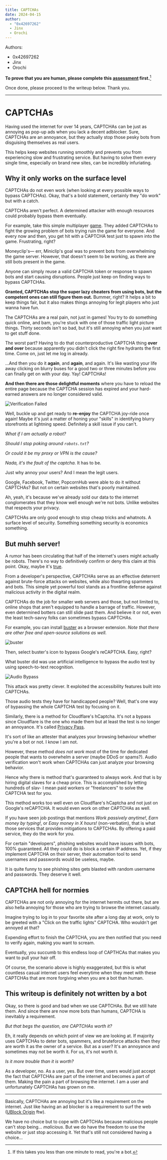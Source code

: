 ```yaml
---
title: CAPTCHAs
date: 2024-04-15
author:
  - "0x42697262"
  - Jinx
  - Orochi
---
```


Authors:

- 0x42697262
- Jinx
- Orochi

**To prove that you are human, please complete this [assessment](https://www.youtube.com/watch?v=dQw4w9WgXcQ) first.**[^1]

Once done, please proceed to the writeup below. 
Thank you.

---

# CAPTCHAs

Having used the internet for over 14 years, CAPTCHAs can be just as annoying as pop-up ads when you lack a decent adblocker.
Sure, CAPTCHAs are an annoyance, but they actually stop those pesky bots from disguising themselves as real users.

This helps keep websites running smoothly and prevents you from experiencing slow and frustrating service.
But having to solve them every single time, especially on brand new sites, can be incredibly infuriating.

## Why it only works on the surface level

CAPTCHAs do not even work (when looking at every possible ways to bypass CAPTCHAs).
Okay, that's a bold statement, certainly they "do work" but with a catch.

CAPTCHAs aren't perfect.
A determined attacker with enough resources could probably bypass them eventually.

For example, take this simple multiplayer [game](https://agar.io).
They added CAPTCHAs to fight the growing problem of bots trying ruin the game for everyone. And every now and then, you get hit with a CAPTCHA test just to spawn into the game.
Frustrating, right?

Moneyclip's— err, Miniclip's goal was to prevent bots from overwhelming the game server.
However, that doesn't seem to be working, as there are still bots present in the game.

Anyone can simply reuse a valid CAPTCHA token or response to spawn bots and start causing disruptions.
People just keep on finding ways to bypass CAPTCHAs.

**Granted, CAPTCHAs stop the super lazy cheaters from using bots, but the competent ones can still figure them out.**
Bummer, right?
It helps a bit to keep things fair, but it also makes things annoying for legit players who just wanna have fun.

The CAPTCHAs are a real pain, not just in games!
You try to do something quick online, and bam, you're stuck with one of those traffic light picture things.
Thirty seconds isn't so bad, but it's still annoying when you just want to get stuff done.

The worst part?
Having to do that counterproductive CAPTCHA thing **over and over** because apparently you didn't click the right fire hydrants the first time.
Come on, just let me log in already.

...And then you do it **again**, and **again**, and again.
It's like wasting your life away clicking on blurry buses for a good two or three minutes before you can finally get on with your day.
Yay! CAPTCHAs!

**And then there are those delightful moments** where you have to reload the entire page because the CAPTCHA session has expired and your hard-earned answers are no longer considered valid.

![Verification Failed](./expired.png)

Well, buckle up and get ready to **re-enjoy** the CAPTCHA joy-ride once again!
Maybe it's just a matter of honing your "skills" in identifying blurry storefronts at lightning speed.
Definitely a skill issue if you can't.

*What if I am actually a robot?*

*Should I stop poking around `robots.txt`?*

*Or could it be my proxy or VPN is the cause?*

*Nada, it's the fault of the captcha.*
It has to be.

Just why annoy your users?
And I mean the legit users.

Google, Facebook, Twitter, PopcornHub were able to do it without CAPTCHAs?
But not on certain websites that's poorly maintained.

Ah, yeah, it's because we've already sold our data to the internet conglomerates that they know well enough we're not bots.
Unlike websites that respects your privacy.

CAPTCHAs are only good enough to stop cheap tricks and whatnots.
A surface level of security.
Something something security is economics something.

## But muhh server!

A rumor has been circulating that half of the internet's users might actually be robots.
There's no way to definitively confirm or deny this claim at this point.
Okay, maybe it's [true](https://www.imperva.com/resources/resource-library/reports/2023-imperva-bad-bot-report/).

From a developer's perspective, CAPTCHAs serve as an effective deterrent against brute-force attacks on websites, while also thwarting spammers and bots.
This simple yet powerful tool stands as a frontline defense against malicious activity in the digital realm.

CAPTCHAs do the job for smaller web servers and those, but not limited to, online shops that aren't equipped to handle a barrage of traffic.
However, even determined botters can still slide past them.
And believe it or not, even the least tech-savvy folks can sometimes bypass CAPTCHAs.

For example, you can install [buster](https://github.com/dessant/buster) as a browser extension.
*Note that there are other free and open-source solutions as well.*

![buster](./buster1.png)

Then, select buster's icon to bypass Google's reCAPTCHA.
Easy, right?

What buster did was use artificial intelligence to bypass the audio test by using speech-to-text recognition.

![Audio Bypass](./audio.png)

This attack was pretty clever.
It exploited the accessibility features built into CAPTCHAs.

Those audio tests they have for handicapped people?
Well, that's one way of bypassing the whole CAPTCHA test by focusing on it.

Similarly, there is a method for Cloudflare's hCaptcha.
It's not a bypass since Cloudflare is the one who made them but at least the test is no longer an annoyance.
It's called [Privacy Pass](https://blog.cloudflare.com/privacy-pass-standard).

It's sort of like an attester that analyzes your browsing behaviour whether you're a bot or not.
I know I am not.

However, these method *does not work* most of the time for dedicated people that wants to overwhelm a server (maybe DDoS or spams?).
Audio verification won't work when CAPTCHAs can just analyze your browsing behavior.

Hence why there is method that's guaranteed to always work.
And that is by hiring digital slaves for a cheap price.
This is accomplished by letting hundreds of slav- I mean paid workers or "freelancers" to solve the CAPTCHA test for you.

This method works too well even on Cloudflare's hCaptcha and not just on Google's reCAPTCHA.
It would even work on other CAPTCHAs as well.

If you have seen job postings that mentions _Work passively anytime!_, _Earn money by typing!_, or _Easy money in X hours!_ (non-verbatim), that is what those services that provides mitigations to CAPTCHAs.
By offering a paid service, they do the work for you.

For certain "developers", phishing websites would have issues with bots, 100% guaranteed.
All they could do is block a certain IP address.
Yet, if they implement CAPTCHA on their server, their automation tool to send usernames and passwords would be useless, maybe.

It is quite funny to see phishing sites gets blasted with random username and passwords.
They deserve it well.

## CAPTCHA hell for normies

CAPTCHAs are not only annoying for the internet hermits out there, but are also hella annoying for those who are trying to browse the internet casually.

Imagine trying to log in to your favorite site after a long day at work, only to be greeted with a "Click on the traffic lights" CAPTCHA. Who wouldn't get annoyed at that?

Expending effort to finish the CAPTCHA, you are then notified that you need to verify again, making you want to scream.

Eventually, you succumb to this endless loop of CAPTHCAs that makes you want to pull your hair off.

Of course, the scenario above is highly exaggerated, but this is what countless casual internet users feel everytime when they meet with these CAPTCHAs that are  more forgiving when you are a bot than human.


## This writeup is definitely not written by a bot

Okay, so there is good and bad when we use CAPTCHAs.
But we still hate them.
And since there are now more bots than humans, CAPTCHA is inevitably a requirement.

*But that begs the question, are CAPTCHAs worth it?*

Eh, it really depends on which point of view we are looking at.
If majority uses CAPTCHAs to deter bots, spammers, and bruteforce attacks then they are worth it as the owner of a service.
But as a user?
It's an annoyance and sometimes may not be worth it.
For us, it's not worth it.

*Is it more trouble than it is worth?*

As a developer, no.
As a user, yes.
But over time, users would just accept the fact that CAPTCHAs are part of the internet and becomes a part of them.
Making the pain a part of browsing the internet.
I am a user and unfortunately CAPTCHAs has grown on me.

---

Basically, CAPTCHAs are annoying but it's like a requirement on the internet.
Just like having an ad blocker is a requirement to surf the web ([UBlock Origin](https://github.com/gorhill/uBlock) ftw).

We have no choice but to cope with CAPTCHAs because malicious people can't stop being... *malicious*.
But we do have the freedom to use the website or just stop accessing it.
Yet that's still not considered having a choice...

[^1]: If this takes you less than one minute to read, you're a bot.
